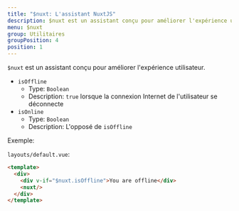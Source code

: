 ```yaml
---
title: "$nuxt: L'assistant NuxtJS"
description: $nuxt est un assistant conçu pour améliorer l'expérience utilisateur.
menu: $nuxt
group: Utilitaires
groupPosition: 4
position: 1
---
```


`$nuxt` est un assistant conçu pour améliorer l'expérience utilisateur.

- `isOffline`
  - Type: `Boolean`
  - Description: `true` lorsque la connexion Internet de l'utilisateur se déconnecte
- `isOnline`
  - Type: `Boolean`
  - Description: L'opposé de `isOffline`

Exemple:

`layouts/default.vue`:

```html
<template>
  <div>
    <div v-if="$nuxt.isOffline">You are offline</div>
    <nuxt/>
  </div>
</template>
```
